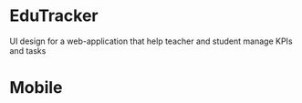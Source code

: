 # EduTracker
UI design for a web-application that help teacher and student manage KPIs and tasks
# Mobile 